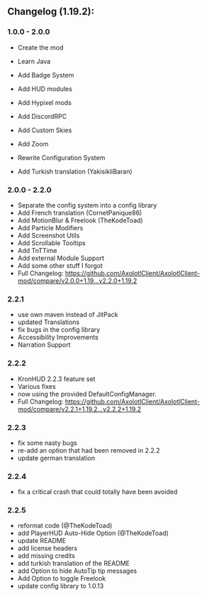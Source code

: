## Changelog (1.19.2):

### 1.0.0 - 2.0.0

- Create the mod
- Learn Java
- Add Badge System
- Add HUD modules
- Add Hypixel mods
- Add DiscordRPC
- Add Custom Skies
- Add Zoom
- Rewrite Configuration System

- Add Turkish translation (YakisikliBaran)

### 2.0.0 - 2.2.0

- Separate the config system into a config library
- Add French translation (CornetPanique86)
- Add MotionBlur & Freelook (TheKodeToad)
- Add Particle Modifiers
- Add Screenshot Utils
- Add Scrollable Tooltips
- Add TnTTime
- Add external Module Support
- Add some other stuff I forgot
- Full Changelog: https://github.com/AxolotlClient/AxolotlClient-mod/compare/v2.0.0+1.19...v2.2.0+1.19.2

### 2.2.1

- use own maven instead of JitPack
- updated Translations
- fix bugs in the config library
- Accessibility Improvements
- Narration Support

### 2.2.2

- KronHUD 2.2.3 feature set
- Various fixes
- now using the provided DefaultConfigManager.
- Full Changelog: https://github.com/AxolotlClient/AxolotlClient-mod/compare/v2.2.1+1.19.2...v2.2.2+1.19.2

### 2.2.3

- fix some nasty bugs
- re-add an option that had been removed in 2.2.2
- update german translation

### 2.2.4

- fix a critical crash that could totally have been avoided 

### 2.2.5

- reformat code (@TheKodeToad)
- add PlayerHUD Auto-Hide Option (@TheKodeToad) 
- update README
- add license headers
- add missing credits
- add turkish translation of the README
- add Option to hide AutoTip tip messages
- Add Option to toggle Freelook
- update config library to 1.0.13

